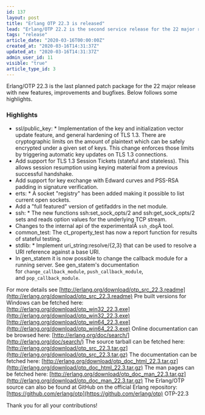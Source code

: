 ```yaml
---
id: 137
layout: post
title: "Erlang OTP 22.3 is released"
lead: "Erlang/OTP 22.2 is the second service release for the 22 major release with mostly bugfixes and improvements"
tags: "release"
article_date: "2020-03-16T00:00:00Z"
created_at: "2020-03-16T14:31:37Z"
updated_at: "2020-03-16T14:31:37Z"
admin_user_id: 11
visible: "true"
article_type_id: 3
---
```


Erlang/OTP 22.3 is the last planned patch package for the 22 major release with new features, improvements and bugfixes. Below follows some highlights.

### Highlights
* ssl/public_key: * Implementation of the key and initialization vector
 update feature, and general hardening of TLS 1.3.
 There are cryptographic limits on the amount of
 plaintext which can be safely encrypted under a given set of keys.
 This change enforces those limits by triggering
 automatic key updates on TLS 1.3 connections.
* Add support for TLS 1.3 Session Tickets (stateful and
 stateless). This allows session resumption using keying
 material from a previous successful handshake.
* Add support for key exchange with Edward curves and
 PSS-RSA padding in signature verification.
* erts: * A socket "registry" has been added making it possible to list current open sockets.
* Add a "full featured" version of getifaddrs in the net module.
* ssh: * The new functions ssh:set_sock_opts/2 and ssh:get_sock_opts/2 sets and reads option values for
 the underlying TCP stream.
* Changes to the internal api of the experimentalÂ `ssh_dbg`Â tool.
* common_test: The ct_property_test has now a report function for
 results of stateful testing.
* stdlib: * Implement uri_string:resolve/{2,3} that can be used to
 resolve a URI reference against a base URI.
* In gen_statem it is now possible to change the callback
 module for a running server. See gen_statem's
 documentation for `change_callback_module`,
 `push_callback_module`, and `pop_callback_module`.

For more details see
 [http://erlang.org/download/otp_src_22.3.readme](http://erlang.org/download/otp_src_22.3.readme)
 Pre built versions for Windows can be fetched here:
 [http://erlang.org/download/otp_win32_22.3.exe](http://erlang.org/download/otp_win32_22.3.exe)
 [http://erlang.org/download/otp_win64_22.3.exe](http://erlang.org/download/otp_win64_22.3.exe)
 Online documentation can be browsed here:
 [http://erlang.org/doc/search/](http://erlang.org/doc/search/)
 The source tarball can be fetched here:
 [http://erlang.org/download/otp_src_22.3.tar.gz](http://erlang.org/download/otp_src_22.3.tar.gz)
 The documentation can be fetched here:
 [http://erlang.org/download/otp_doc_html_22.3.tar.gz](http://erlang.org/download/otp_doc_html_22.3.tar.gz)
 The man pages can be fetched here:
 [http://erlang.org/download/otp_doc_man_22.3.tar.gz](http://erlang.org/download/otp_doc_man_22.3.tar.gz)
 The Erlang/OTP source can also be found at GitHub on the official Erlang repository:
 [https://github.com/erlang/otp](https://github.com/erlang/otp)
 OTP-22.3

Thank you for all your contributions!

